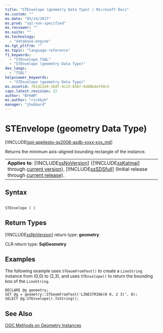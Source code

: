 ```yaml
---
title: "STEnvelope (geometry Data Type) | Microsoft Docs"
ms.custom: ""
ms.date: "03/14/2017"
ms.prod: "sql-non-specified"
ms.reviewer: ""
ms.suite: ""
ms.technology: 
  - "database-engine"
ms.tgt_pltfrm: ""
ms.topic: "language-reference"
f1_keywords: 
  - "STEnvelope_TSQL"
  - "STEnvelope (geometry Data Type)"
dev_langs: 
  - "TSQL"
helpviewer_keywords: 
  - "STEnvelope (geometry Data Type)"
ms.assetid: 781d22e9-38df-4c23-836f-6dd0bdef49c5
caps.latest.revision: 22
author: "BYHAM"
ms.author: "rickbyh"
manager: "jhubbard"
---
```

# STEnvelope (geometry Data Type)
[!INCLUDE[tsql-appliesto-ss2008-asdb-xxxx-xxx_md](../../includes/tsql-appliesto-ss2008-asdb-xxxx-xxx-md.md)]

  Returns the minimum axis-aligned bounding rectangle of the instance.  
  
||  
|-|  
|**Applies to**: [!INCLUDE[ssNoVersion](../../includes/ssnoversion-md.md)] ([!INCLUDE[ssKatmai](../../includes/sskatmai-md.md)] through [current version](http://go.microsoft.com/fwlink/p/?LinkId=299658)), [!INCLUDE[ssSDSfull](../../includes/sssdsfull-md.md)] (Initial release through [current release](http://go.microsoft.com/fwlink/p/?LinkId=299659)).|  
  
## Syntax  
  
```  
  
STEnvelope ( )  
```  
  
## Return Types  
 [!INCLUDE[ssNoVersion](../../includes/ssnoversion-md.md)] return type: **geometry**  
  
 CLR return type: **SqlGeometry**  
  
## Examples  
 The following example uses `STGeomFromText()` to create a `LineString` instance from (0,0) to (2,3), and uses `STEnvelope()` to return the bounding box of the `LineString`.  
  
```  
DECLARE @g geometry;  
SET @g = geometry::STGeomFromText('LINESTRING(0 0, 2 3)', 0);  
SELECT @g.STEnvelope().ToString();  
```  
  
## See Also  
 [OGC Methods on Geometry Instances](../../t-sql/spatial-geometry/ogc-methods-on-geometry-instances.md)  
  
  